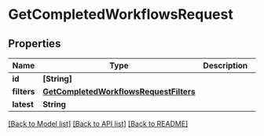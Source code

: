 # GetCompletedWorkflowsRequest

## Properties
Name | Type | Description | Notes
------------ | ------------- | ------------- | -------------
**id** | **[String]** |  | [optional] 
**filters** | [**GetCompletedWorkflowsRequestFilters**](GetCompletedWorkflowsRequestFilters.md) |  | [optional] 
**latest** | **String** |  | [optional] 

[[Back to Model list]](../README.md#documentation-for-models) [[Back to API list]](../README.md#documentation-for-api-endpoints) [[Back to README]](../README.md)


